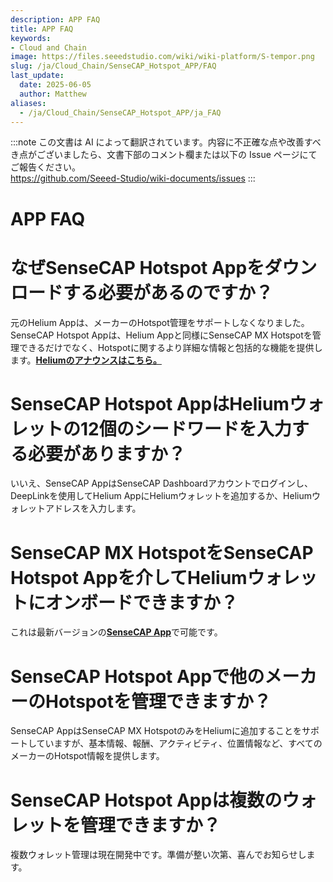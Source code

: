```yaml
---
description: APP FAQ
title: APP FAQ
keywords:
- Cloud and Chain
image: https://files.seeedstudio.com/wiki/wiki-platform/S-tempor.png
slug: /ja/Cloud_Chain/SenseCAP_Hotspot_APP/FAQ
last_update:
  date: 2025-06-05
  author: Matthew
aliases:
  - /ja/Cloud_Chain/SenseCAP_Hotspot_APP/ja_FAQ
---
```


:::note
この文書は AI によって翻訳されています。内容に不正確な点や改善すべき点がございましたら、文書下部のコメント欄または以下の Issue ページにてご報告ください。  
https://github.com/Seeed-Studio/wiki-documents/issues
:::

# APP FAQ

**なぜSenseCAP Hotspot Appをダウンロードする必要があるのですか？**
====================================================

元のHelium Appは、メーカーのHotspot管理をサポートしなくなりました。SenseCAP Hotspot Appは、Helium Appと同様にSenseCAP MX Hotspotを管理できるだけでなく、Hotspotに関するより詳細な情報と包括的な機能を提供します。[**Heliumのアナウンスはこちら。**](https://blog.helium.com/the-future-of-hotspot-apps-and-wallets-in-the-helium-ecosystem-a5b904b01d62)

**SenseCAP Hotspot AppはHeliumウォレットの12個のシードワードを入力する必要がありますか？**
============================================================================

いいえ、SenseCAP AppはSenseCAP Dashboardアカウントでログインし、DeepLinkを使用してHelium AppにHeliumウォレットを追加するか、Heliumウォレットアドレスを入力します。

**SenseCAP MX HotspotをSenseCAP Hotspot Appを介してHeliumウォレットにオンボードできますか？**
=====================================================================================

これは最新バージョンの[**SenseCAP App**](https://www.sensecapmx.com/docs/sesnecap-hotspot-app/download-app/)で可能です。

**SenseCAP Hotspot Appで他のメーカーのHotspotを管理できますか？**
===============================================================

SenseCAP AppはSenseCAP MX HotspotのみをHeliumに追加することをサポートしていますが、基本情報、報酬、アクティビティ、位置情報など、すべてのメーカーのHotspot情報を提供します。

**SenseCAP Hotspot Appは複数のウォレットを管理できますか？**
=====================================================

複数ウォレット管理は現在開発中です。準備が整い次第、喜んでお知らせします。